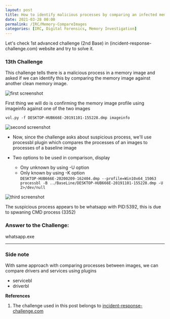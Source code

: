 ```yaml
---
layout: post
title: How to identify malicious processes by comparing an infected memory image with a clean baseline one?
date: 2021-03-28 00:00
permalink: /IRC/Memory-CompareImages
categories: [IRC, Digital Forensics, Memory Investigation]
---
```


Let's check 1st advanced challenge (2nd Base) in (incident-response-challenge.com) website and try to solve it.

### 13th Challenge

This challenge tells there is a malicious process in a memory image and asked if we can identify this by comparing the memory image against another clean memory image.

![first screenshot]({{site.baseurl}}/assets/images/210328-1.png)

First thing we will do is confirming the memory image profile using imageinfo against one of the two images<br>

`vol.py -f DESKTOP-HUB666E-20191101-155228.dmp imageinfo`

![second screenshot]({{site.baseurl}}/assets/images/210328-2.png)

- Now, since the challenge asks about suspicious process, we'll use processbl plugin which compares the processes of an images to processes of a baseline image

- Two options to be used in comparison, display
    - Ony unknown by using -U option
    - Only known by using -K option<br>
`DESKTOP-HUB666E-20200209-162404.dmp --profile=Win10x64_15063 processbl -B ../BaseLine/DESKTOP-HUB666E-20191101-155228.dmp -U 2>/dev/null`

![third screenshot]({{site.baseurl}}/assets/images/210328-3.png)


The suspicious process appears to be whatsapp with PID:5392, this is due to spwaning CMD process (3352)

### Answer to the Challenge:
whatsapp.exe

---

### Side note
With same approach with comparing processes between images, we can compare drivers and services using plugins<br>
- servicebl
- driverbl
	

**References**
1. The challenge used in this post belongs to [incident-response-challenge.com](https://incident-response-challenge.com/)



